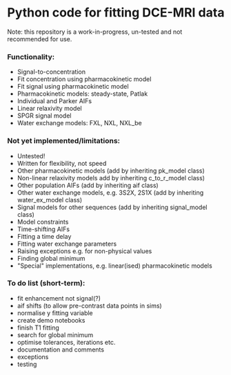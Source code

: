 # Python code for fitting DCE-MRI data
Note: this repository is a work-in-progress, un-tested and not recommended for use.

### Functionality:
- Signal-to-concentration
- Fit concentration using pharmacokinetic model
- Fit signal using pharmacokinetic model
- Pharmacokinetic models: steady-state, Patlak
- Individual and Parker AIFs
- Linear relaxivity model
- SPGR signal model
- Water exchange models: FXL, NXL, NXL_be

### Not yet implemented/limitations:
- Untested!
- Written for flexibility, not speed
- Other pharmacokinetic models (add by inheriting pk_model class)
- Non-linear relaxivity models add by inheriting c_to_r_model class)
- Other population AIFs (add by inheriting aif class)
- Other water exchange models, e.g. 3S2X, 2S1X (add by inheriting water_ex_model class)
- Signal models for other sequences (add by inheriting signal_model class)
- Model constraints
- Time-shifting AIFs
- Fitting a time delay
- Fitting water exchange parameters
- Raising exceptions e.g. for non-physical values
- Finding global minimum
- "Special" implementations, e.g. linear(ised) pharmacokinetic models

### To do list (short-term):
- fit enhancement not signal(?)
- aif shifts (to allow pre-contrast data points in sims)
- normalise y fitting variable
- create demo notebooks
- finish T1 fitting
- search for global minimum
- optimise tolerances, iterations etc.
- documentation and comments
- exceptions
- testing
